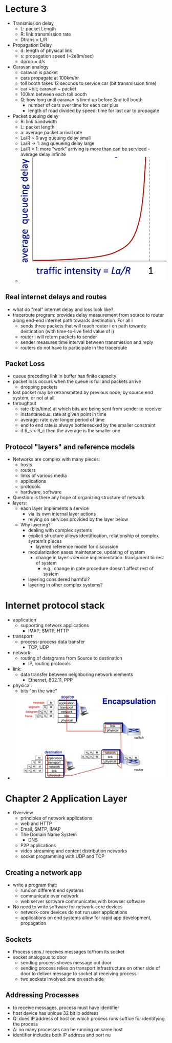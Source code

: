 # Lecture 3


- Transmission delay 
  - L: packet Length
  - R: link transmission rate
  - Dtrans = L/R
- Propagation Delay
  - d: length of physical link
  - s: propagation speed (~2e8m/sec)
  - dprop = d/s
- Caravan analogy
  - caravan is packet
  - cars propagate at 100km/hr
  - toll booth takes 12 seconds to service car (bit transmission time)
  - car ~bit; caravan ~ packet
  - 100km between each toll booth
  - Q: how long until caravan is lined up before 2nd toll booth
    - number of cars over time for each car plus
    - length of road divided by speed: time for last car to propagate
- Packet queuing delay
  - R: link bandwidth
  - L: packet length
  - a: average packet arrival rate 
  - La/R ~ 0 avg queuing delay small
  - La/R -> 1: avg queueing delay large
  - La/R > 1: more "work" arriving is more than can be serviced - average delay infinite
  - ![circuit](images/queuedelay.png)
## Real internet delays and routes
- what do "real" internet delay and loss look like?
- traceroute program: provides delay measurement from source to router along end-end internet path towards destination. For all i
  - sends three packets that will reach router i on path towards destination (with time-to-live field value of i) 
  - router i will return packets to sender
  - sender measures time interval between transmission and reply 
  - routers do not have to participate in the traceroute
## Packet Loss
- queue preceding link in buffer has finite capacity
- packet loss occurs when the queue is full and packets arrive
  - dropping packets
- lost packet may be retransmitted by previous node, by source end system, or not at all
- throughput
  - rate (bits/time) at which bits are being sent from sender to receiver
  - instantaneous: rate at given point in time
  - average: rate over longer period of time
  - end to end rate is always bottlenecked by the smaller constraint 
  - if R_s < R_c then the average is the smaller one 
## Protocol "layers" and reference models
- Networks are complex with many pieces:
  - hosts
  - routers
  - links of various media
  - applications
  - protocols
  - hardware, software
- Question: is there any hope of organizing structure of network
- layers:
  - each layer implements a service
    - via its own internal layer actions
    - relying on services provided by the layer below
  - Why layering?
    - dealing with complex systems
    - explicit structure allows identification, relationship of complex system’s pieces
      - layered reference model for discussion
    - modularization eases maintenance, updating of system
      - change in layer's service implementation: transparent to rest of system
        - e.g., change in gate procedure doesn’t affect rest of system
    - layering considered harmful?
    - layering in other complex systems?
# Internet protocol stack
- application
  - supporting network applications 
    - IMAP, SMTP, HTTP
- transport: 
  - process-process data transfer
    - TCP, UDP
- network:
  - routing of datagrams from Source to destination
    - IP, routing protocols
- link: 
  - data transfer between neighboring network elements
    - Ethernet, 802.11, PPP
- physical: 
  - bits "on the wire"
- ![encapsulation](images/Encapsulation.png)


# Chapter 2 Application Layer
- Overview
  - principles of network applications
  - web and HTTP
  - Email, SMTP, IMAP
  - The Domain Name System
    - DNS
  - P2P applications
  - video streaming and content distribution networks
  - socket programming with UDP and TCP
## Creating a network app
- write a program that:
  - runs on different end systems
  - communicate over network
  - web server sortware communicates with browser software
- No need to write software for network-core devices
  - network-core devices do not run user applications
  - applications on end systems allow for rapid app development, propagation
## Sockets
- Process sens./ receives messages to/from its socket
- socket analogous to door
  - sending process shoves message out door
  - sending process relies on transport infrastructure on other side of door to deliver message to socket at receiving process
  - two sockets involved: one on each side 
## Addressing Processes
- to receive messages, process must have identifier
- host device has unique 32 bit ip address
- Q: does IP address of host on which process runs suffice for identifying the process
- A: no many processes can be running on same host
- identifier includes both IP address and port nu
